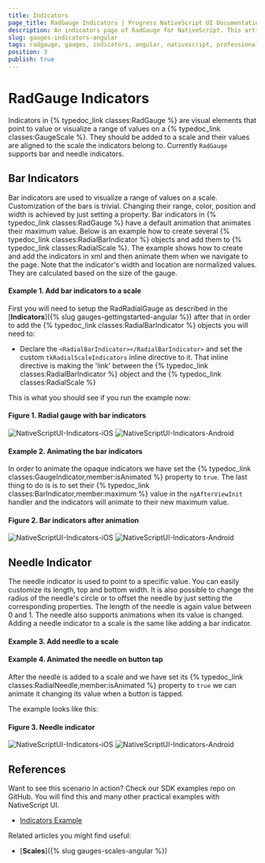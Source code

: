 ```yaml
---
title: Indicators
page_title: RadGauge Indicators | Progress NativeScript UI Documentation
description: An indicators page of RadGauge for NativeScript. This article explains how to use indicators in RadGauge.
slug: gauges-indicators-angular
tags: radgauge, gauges, indicators, angular, nativescript, professional, ui
position: 3
publish: true
---
```


# RadGauge Indicators

Indicators in {% typedoc_link classes:RadGauge %} are visual elements that point to value or visualize a range of values on a {% typedoc_link classes:GaugeScale %}. They should be added to a scale and their values are aligned to the scale the indicators belong to. Currently `RadGauge` supports bar and needle indicators.

## Bar Indicators

Bar indicators are used to visualize a range of values on a scale. Customization of the bars is trivial. Changing their range, color, position and width is achieved by just setting a property. Bar indicators in {% typedoc_link classes:RadGauge %} have a default animation that animates their maximum value. Below is an example how to create several {% typedoc_link classes:RadialBarIndicator %} objects and add them to {% typedoc_link classes:RadialScale %}. The example shows how to create and add the indicators in xml and then animate them when we navigate to the page. Note that the indicator's width and location are normalized values. They are calculated based on the size of the gauge.

#### Example 1. Add bar indicators to a scale
First you will need to setup the RadRadialGauge as described in the [**Indicators**]({% slug gauges-gettingstarted-angular %}) after that in order to add the {% typedoc_link classes:RadialBarIndicator %} objects you will need to:

- Declare the `<RadialBarIndicator></RadialBarIndicator>` and set the custom `tkRadialScaleIndicators` inline directive to it. That inline directive is making the 'link' between the {% typedoc_link classes:RadialBarIndicator %} object and the {% typedoc_link classes:RadialScale %}

<snippet id='gauges-customization-angular-html' />
<snippet id='gauges-customization-angular' />
<snippet id='gauges-customization-angular-css' />

This is what you should see if you run the example now:
#### Figure 1. Radial gauge with bar indicators
![NativeScriptUI-Indicators-iOS](../../img/ns_ui/gauges-indicators1-ios.png "Bar indicators in iOS") ![NativeScriptUI-Indicators-Android](../../img/ns_ui/gauges-indicators1-android.png "Bar indicators in Android")

#### Example 2. Animating the bar indicators
In order to animate the opaque indicators we have set the {% typedoc_link classes:GaugeIndicator,member:isAnimated %} property to `true`. The last thing to do is is to set their {% typedoc_link classes:BarIndicator,member:maximum %} value in the `ngAfterViewInit` handler and the indicators will animate to their new maximum value.

#### Figure 2. Bar indicators after animation
![NativeScriptUI-Indicators-iOS](../../img/ns_ui/gauges-indicators2-ios.png "Bar indicators in iOS") ![NativeScriptUI-Indicators-Android](../../img/ns_ui/gauges-indicators2-android.png "Bar indicators in Android")

## Needle Indicator

The needle indicator is used to point to a specific value. You can easily customize its length, top and bottom width. It is also possible to change the radius of the needle's circle or to offset the needle by just setting the corresponding properties. The length of the needle is again value between 0 and 1. The needle also supports animations when its value is changed. Adding a needle indicator to a scale is the same like adding a bar indicator.

#### Example 3. Add needle to a scale
<snippet id='gauges-animations-angular-html' />
<snippet id='gauges-animations-angular' />
<snippet id='gauges-animations-angular-css' />

#### Example 4. Animated the needle on button tap

After the needle is added to a scale and we have set its {% typedoc_link classes:RadialNeedle,member:isAnimated %} property to `true` we can animate it changing its value when a button is tapped.

The example looks like this:
#### Figure 3. Needle indicator
![NativeScriptUI-Indicators-iOS](../../img/ns_ui/gauges-indicators3-ios.png "RadialNeedle in iOS") ![NativeScriptUI-Indicators-Android](../../img/ns_ui/gauges-indicators3-android.png "RadialNeedle in Android")

## References
Want to see this scenario in action?
Check our SDK examples repo on GitHub. You will find this and many other practical examples with NativeScript UI.

* [Indicators Example](https://github.com/NativeScript/nativescript-ui-samples-angular/tree/master/gauge/app/examples/scales)

Related articles you might find useful:

* [**Scales**]({% slug gauges-scales-angular %})


